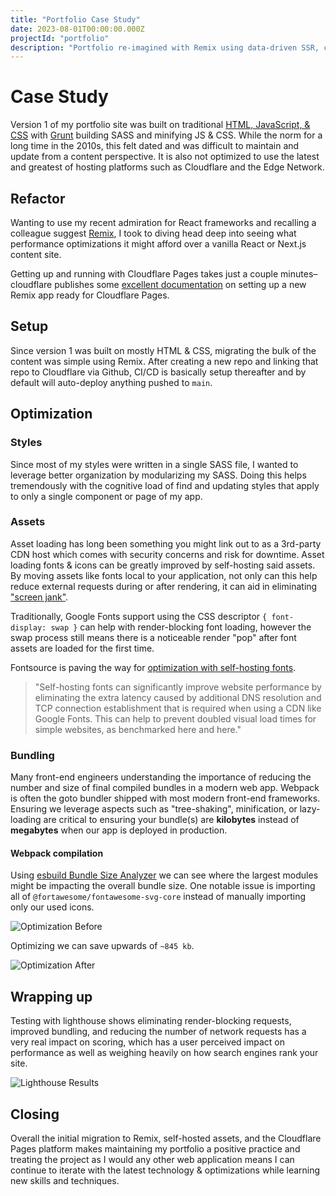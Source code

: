```yaml
---
title: "Portfolio Case Study"
date: 2023-08-01T00:00:00.000Z
projectId: "portfolio"
description: "Portfolio re-imagined with Remix using data-driven SSR, continuously deployed to Cloudflare Pages. Optimized with self-hosted Fontsource fonts & Font-awesome icons and Remix's SSR functionality leveraging the lightning fast Cloudflare Edge network."
---
```


# Case Study

Version 1 of my portfolio site was built on traditional [HTML, JavaScript, & CSS](https://github.com/jamespsterling/jamespsterling.github.io/blob/master/index.html) with [Grunt](https://github.com/jamespsterling/jamespsterling.github.io/blob/master/gulpfile.js) building SASS and minifying JS & CSS. While the norm for a long time in the 2010s, this felt dated and was difficult to maintain and update from a content perspective. It is also not optimized to use the latest and greatest of hosting platforms such as Cloudflare and the Edge Network.

## Refactor

Wanting to use my recent admiration for React frameworks and recalling a colleague suggest [Remix](https://remix.run/), I took to diving head deep into seeing what performance optimizations it might afford over a vanilla React or Next.js content site.

Getting up and running with Cloudflare Pages takes just a couple minutes–cloudflare publishes some [excellent documentation](https://developers.cloudflare.com/pages/framework-guides/deploy-a-remix-site/) on setting up a new Remix app ready for Cloudflare Pages.

## Setup

Since version 1 was built on mostly HTML & CSS, migrating the bulk of the content was simple using Remix. After creating a new repo and linking that repo to Cloudflare via Github, CI/CD is basically setup thereafter and by default will auto-deploy anything pushed to `main`.

## Optimization

### Styles

Since most of my styles were written in a single SASS file, I wanted to leverage better organization by modularizing my SASS. Doing this helps tremendously with the cognitive load of find and updating styles that apply to only a single component or page of my app.

### Assets

Asset loading has long been something you might link out to as a 3rd-party CDN host which comes with security concerns and risk for downtime. Asset loading fonts & icons can be greatly improved by self-hosting said assets. By moving assets like fonts local to your application, not only can this help reduce external requests during or after rendering, it can aid in eliminating ["screen jank"](https://www.afasterweb.com/2015/08/29/what-the-jank/).

Traditionally, Google Fonts support using the CSS descriptor `{ font-display: swap }` can help with render-blocking font loading, however the swap process still means there is a noticeable render "pop" after font assets are loaded for the first time.

Fontsource is paving the way for [optimization with self-hosting fonts](https://fontsource.org/docs/getting-started/introduction#1-performance).

> "Self-hosting fonts can significantly improve website performance by eliminating the extra latency caused by additional DNS resolution and TCP connection establishment that is required when using a CDN like Google Fonts. This can help to prevent doubled visual load times for simple websites, as benchmarked here and here."

### Bundling

Many front-end engineers understanding the importance of reducing the number and size of final compiled bundles in a modern web app. Webpack is often the goto bundler shipped with most modern front-end frameworks. Ensuring we leverage aspects such as "tree-shaking", minification, or lazy-loading are critical to ensuring your bundle(s) are **kilobytes** instead of **megabytes** when our app is deployed in production.

#### Webpack compilation

Using [esbuild Bundle Size Analyzer](https://esbuild.github.io/analyze/) we can see where the largest modules might be impacting the overall bundle size. One notable issue is importing all of `@fortawesome/fontawesome-svg-core` instead of manually importing only our used icons.

![Optimization Before](/img/projects/portfolio/optimization-before.png)

Optimizing we can save upwards of `~845 kb`.

![Optimization After](/img/projects/portfolio/optimization-after.png)

## Wrapping up

Testing with lighthouse shows eliminating render-blocking requests, improved bundling, and reducing the number of network requests has a very real impact on scoring, which has a user perceived impact on performance as well as weighing heavily on how search engines rank your site.

![Lighthouse Results](/img/projects/portfolio/optimization.png)

## Closing

Overall the initial migration to Remix, self-hosted assets, and the Cloudflare Pages platform makes maintaining my portfolio a positive practice and treating the project as I would any other web application means I can continue to iterate with the latest technology & optimizations while learning new skills and techniques.

